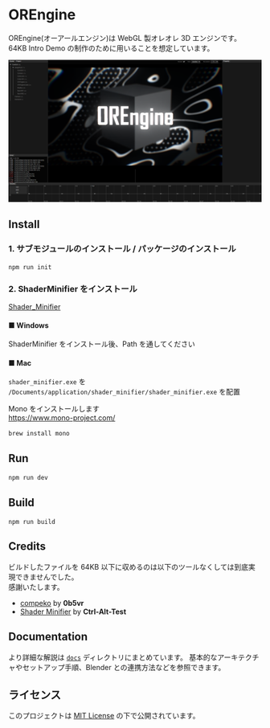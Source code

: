 # OREngine

OREngine(オーアールエンジン)は WebGL 製オレオレ 3D エンジンです。  
64KB Intro Demo の制作のために用いることを想定しています。

![OREngine screen shot](./screenshot/OREngine.png)

## Install

### 1. サブモジュールのインストール / パッケージのインストール

```
npm run init
```

### 2. ShaderMinifier をインストール

[Shader_Minifier](https://github.com/laurentlb/Shader_Minifier)

#### ■ Windows

ShaderMinifier をインストール後、Path を通してください

#### ■ Mac

`shader_minifier.exe` を `/Documents/application/shader_minifier/shader_minifier.exe` を配置

Mono をインストールします  
https://www.mono-project.com/

```
brew install mono
```

## Run

```
npm run dev
```

## Build

```
npm run build
```

## Credits

ビルドしたファイルを 64KB 以下に収めるのは以下のツールなくしては到底実現できませんでした。  
感謝いたします。

- [compeko](https://gist.github.com/0b5vr/09ee96ca2efbe5bf9d64dad7220e923b) by **0b5vr**
- [Shader Minifier](https://github.com/laurentlb/shader-minifier?tab=readme-ov-file) by **Ctrl-Alt-Test**

## Documentation

より詳細な解説は [`docs`](./docs/README.md) ディレクトリにまとめています。
基本的なアーキテクチャやセットアップ手順、Blender との連携方法などを参照できます。

## ライセンス

このプロジェクトは [MIT License](./LICENSE) の下で公開されています。
